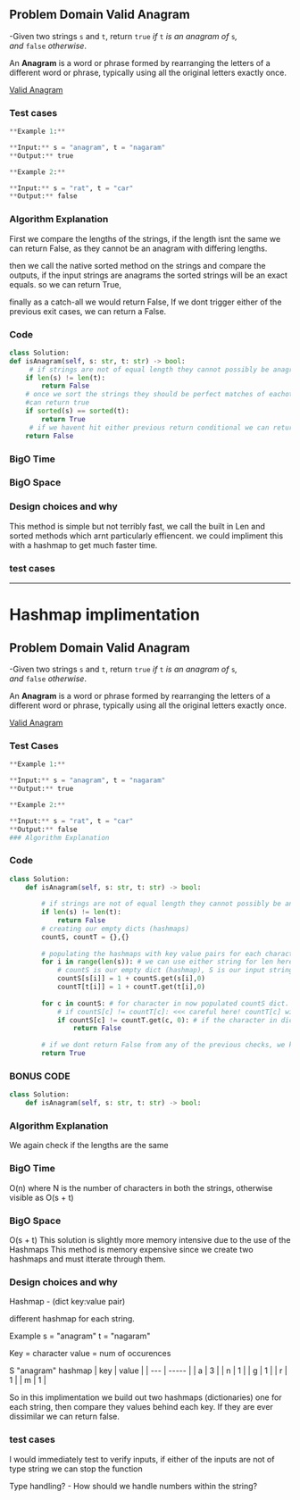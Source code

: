 ## Problem Domain Valid Anagram
-Given two strings `s` and `t`, return `true` _if_ `t` _is an anagram of_ `s`_, and_ `false` _otherwise_.

An **Anagram** is a word or phrase formed by rearranging the letters of a different word or phrase, typically using all the original letters exactly once.

[Valid Anagram](https://leetcode.com/problems/valid-anagram/)

### Test cases

```python
**Example 1:**

**Input:** s = "anagram", t = "nagaram"
**Output:** true

**Example 2:**

**Input:** s = "rat", t = "car"
**Output:** false
```

### Algorithm Explanation

First we compare the lengths of the strings, if the length isnt the same we can return False, as they cannot be an anagram with differing lengths. 

then we call the native sorted method on the strings and compare the outputs, if the input strings are anagrams the sorted strings will be an exact equals.  so we can return True,

finally as a catch-all we would return False, If we dont trigger either of the previous exit cases, we can return a False. 


### Code

```Python
class Solution:
def isAnagram(self, s: str, t: str) -> bool:
	 # if strings are not of equal length they cannot possibly be anagrams
	if len(s) != len(t):
		return False
	# once we sort the strings they should be perfect matches of eachother so we 
	#can return true  
	if sorted(s) == sorted(t):
		return True
	 # if we havent hit either previous return conditional we can return false.
	return False

```

### BigO Time


### BigO Space


### Design choices and why

This method is simple but not terribly fast, we call the built in Len and sorted methods which arnt particularly effiencent. we could impliment this with a hashmap to get much faster time. 


### test cases

___

# Hashmap implimentation

## Problem Domain Valid Anagram
-Given two strings `s` and `t`, return `true` _if_ `t` _is an anagram of_ `s`_, and_ `false` _otherwise_.

An **Anagram** is a word or phrase formed by rearranging the letters of a different word or phrase, typically using all the original letters exactly once.

[Valid Anagram](https://leetcode.com/problems/valid-anagram/)

### Test Cases
```python
**Example 1:**

**Input:** s = "anagram", t = "nagaram"
**Output:** true

**Example 2:**

**Input:** s = "rat", t = "car"
**Output:** false
### Algorithm Explanation
```

### Code

```Python
class Solution:
    def isAnagram(self, s: str, t: str) -> bool:
        
        # if strings are not of equal length they cannot possibly be anagrams
        if len(s) != len(t):
            return False
        # creating our empty dicts (hashmaps)
        countS, countT = {},{}
        
        # populating the hashmaps with key value pairs for each character in the input string
        for i in range(len(s)): # we can use either string for len here since we've verified the lengths match.
            # countS is our empty dict (hashmap), S is our input string, i is our for loop index
            countS[s[i]] = 1 + countS.get(s[i],0)
            countT[t[i]] = 1 + countT.get(t[i],0)
            
        for c in countS: # for character in now populated countS dict. 
            # if countS[c] != countT[c]: <<< careful here! countT[c] will throw a key Error! since the key does not exist. 
            if countS[c] != countT.get(c, 0): # if the character in dict S does not match dict T return false > not anagrams
                return False
            
        # if we dont return False from any of the previous checks, we know we have an anagram! return True
        return True

```
### BONUS CODE
```python
class Solution:
	def isAnagram(self, s: str, t: str) -> bool:
```

### Algorithm Explanation

We again check if the lengths are the same

### BigO Time
O(n) where N is the number of characters in both the strings, otherwise visible as O(s + t)

### BigO Space
 O(s + t) This solution is slightly more memory intensive due to the use of the Hashmaps
This method is memory expensive since we create two hashmaps and must itterate through them.

### Design choices and why

Hashmap - (dict key:value pair)

different hashmap for each string.

Example s = "anagram" t = "nagaram"

Key = character 
value = num of occurences

S "anagram" hashmap
| key | value |
| --- | ----- |
| a   | 3     |
| n   | 1     |
| g   | 1     |
| r   | 1     |
| m   | 1      |

So in this implimentation we build out two hashmaps (dictionaries) one for each string, then compare they values behind each key. If they are ever dissimilar we can return false. 


### test cases

I would immediately test to verify inputs, if either of the inputs are not of type string we can stop the function

Type handling? - How should we handle numbers within the string? 